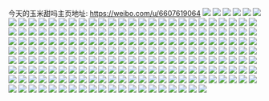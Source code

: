 今天的玉米甜吗主页地址: https://weibo.com/u/6607619064 
![](https://wx4.sinaimg.cn/mw2000/007daTz2ly1h9h7os29dsj324n1q6b29.jpg) 
![](https://wx4.sinaimg.cn/mw2000/007daTz2ly1h9h7oq550oj33402c0hdx.jpg) 
![](https://wx4.sinaimg.cn/mw2000/007daTz2ly1h9eqb64kkxj32a42mrb2a.jpg) 
![](https://wx4.sinaimg.cn/mw2000/007daTz2ly1h9eqb6o2coj30u410awmc.jpg) 
![](https://wx4.sinaimg.cn/mw2000/007daTz2ly1h9866p5l5kj32vc21fhdv.jpg) 
![](https://wx4.sinaimg.cn/mw2000/007daTz2ly1h7mcanaig3j31sc204qv5.jpg) 
![](https://wx4.sinaimg.cn/mw2000/007daTz2ly1h7mcano1j0j30x70qvn6e.jpg) 
![](https://wx4.sinaimg.cn/mw2000/007daTz2ly1h7mcanyoxdj313s14un6h.jpg) 
![](https://wx4.sinaimg.cn/mw2000/007daTz2ly1h7ffwpaapoj32c0340hdv.jpg) 
![](https://wx4.sinaimg.cn/mw2000/007daTz2ly1h7ffwq907cj32b833zaki.jpg) 
![](https://wx4.sinaimg.cn/mw2000/007daTz2ly1h6r4qv8v2zj31o01o0wk2.jpg) 
![](https://wx4.sinaimg.cn/mw2000/007daTz2ly1h6r4qut351j31o01o0acs.jpg) 
![](https://wx4.sinaimg.cn/mw2000/007daTz2ly1h6r4qvrtkaj31o01o0jyj.jpg) 
![](https://wx4.sinaimg.cn/mw2000/007daTz2ly1h6r4qw12uuj30nc0qfafb.jpg) 
![](https://wx4.sinaimg.cn/mw2000/007daTz2ly1h6j2zv3ylkj32c027bu0x.jpg) 
![](https://wx4.sinaimg.cn/mw2000/007daTz2ly1h6j2zw388dj32c02qau0x.jpg) 
![](https://wx4.sinaimg.cn/mw2000/007daTz2ly1h6j2zx2pz8j32c02c0kjl.jpg) 
![](https://wx4.sinaimg.cn/mw2000/007daTz2ly1h6j2ztx47zj32c02c0e81.jpg) 
![](https://wx4.sinaimg.cn/mw2000/007daTz2ly1h60n7h6tz8j32c02c0qv5.jpg) 
![](https://wx4.sinaimg.cn/mw2000/007daTz2ly1h60n7i3mcfj31o01o0e7g.jpg) 
![](https://wx4.sinaimg.cn/mw2000/007daTz2ly1h60n7jrxy1j32c02c0b2a.jpg) 
![](https://wx4.sinaimg.cn/mw2000/007daTz2ly1h60n7l4kjaj32c02c0u0y.jpg) 
![](https://wx4.sinaimg.cn/mw2000/007daTz2ly1h5tr23urs4j31o01o01kx.jpg) 
![](https://wx4.sinaimg.cn/mw2000/007daTz2ly1h5tr24ed1ij31o0190wyg.jpg) 
![](https://wx4.sinaimg.cn/mw2000/007daTz2ly1h5tr23bbsdj31j61ftkio.jpg) 
![](https://wx4.sinaimg.cn/mw2000/007daTz2ly1h5mpe8qq33j31l51s3k7m.jpg) 
![](https://wx4.sinaimg.cn/mw2000/007daTz2ly1h59pbksdamj33402c0e85.jpg) 
![](https://wx4.sinaimg.cn/mw2000/007daTz2ly1h59pblaw9uj31be0zkk64.jpg) 
![](https://wx4.sinaimg.cn/mw2000/007daTz2ly1h52jrxdun5j30yi1pchdt.jpg) 
![](https://wx4.sinaimg.cn/mw2000/007daTz2ly1h3myabsudqj33402c0kjl.jpg) 
![](https://wx4.sinaimg.cn/mw2000/007daTz2ly1h3h977kjyuj33402c0x6r.jpg) 
![](https://wx4.sinaimg.cn/mw2000/007daTz2ly1h3ex2e9id0j32c0340kjm.jpg) 
![](https://wx4.sinaimg.cn/mw2000/007daTz2ly1h3ex2cinf4j32c02c07t2.jpg) 
![](https://wx4.sinaimg.cn/mw2000/007daTz2ly1h398nhpc68j32c0340u0x.jpg) 
![](https://wx4.sinaimg.cn/mw2000/007daTz2ly1h2yubivaygj32c02c0hdu.jpg) 
![](https://wx4.sinaimg.cn/mw2000/007daTz2ly1h2xi8gi7faj32c02c0kjm.jpg) 
![](https://wx4.sinaimg.cn/mw2000/007daTz2ly1h2xi8hpq6bj32c02c0u0x.jpg) 
![](https://wx4.sinaimg.cn/mw2000/007daTz2ly1h2xi8f0eilj32c02c0qv5.jpg) 
![](https://wx4.sinaimg.cn/mw2000/007daTz2ly1h2xi8imlcjj32c02c0e81.jpg) 
![](https://wx4.sinaimg.cn/mw2000/007daTz2ly1h2xi8tsxeqj30zg0zg45u.jpg) 
![](https://wx4.sinaimg.cn/mw2000/007daTz2ly1h1vanrga5ij31o01907wh.jpg) 
![](https://wx4.sinaimg.cn/mw2000/007daTz2ly1h1s2gqr7v1j31o01o04qp.jpg) 
![](https://wx4.sinaimg.cn/mw2000/007daTz2ly1h1s2gq3b5gj31o01o07wh.jpg) 
![](https://wx4.sinaimg.cn/mw2000/007daTz2ly1h1s2gr4a2ej31o0190qub.jpg) 
![](https://wx4.sinaimg.cn/mw2000/007daTz2ly1h1s2grptrpj31o01o01kx.jpg) 
![](https://wx4.sinaimg.cn/mw2000/007daTz2ly1h1ir7lw8muj31o01o0qre.jpg) 
![](https://wx4.sinaimg.cn/mw2000/007daTz2ly1h1ir7lggf4j31o01o0kie.jpg) 
![](https://wx4.sinaimg.cn/mw2000/007daTz2ly1h1e48nw77vj314q13yk4a.jpg) 
![](https://wx4.sinaimg.cn/mw2000/007daTz2ly1h1e48nge0qj31o01o0nmo.jpg) 
![](https://wx4.sinaimg.cn/mw2000/007daTz2ly1h1aj5ash3zj31o01o04ky.jpg) 
![](https://wx4.sinaimg.cn/mw2000/007daTz2ly1h1aj5b7zxrj31o01o0nl2.jpg) 
![](https://wx4.sinaimg.cn/mw2000/007daTz2ly1h1aj5csfzij31o01o0qop.jpg) 
![](https://wx4.sinaimg.cn/mw2000/007daTz2ly1h1aj5a7acfj32c02c0hdt.jpg) 
![](https://wx4.sinaimg.cn/mw2000/007daTz2ly1h18ck27h1uj30yi1pcb29.jpg) 
![](https://wx4.sinaimg.cn/mw2000/007daTz2ly1h18ck4cre6j30yi1pchdt.jpg) 
![](https://wx4.sinaimg.cn/mw2000/007daTz2ly1h16udljpzyj32c02c0x6p.jpg) 
![](https://wx4.sinaimg.cn/mw2000/007daTz2ly1h16udke686j32c02c0hdt.jpg) 
![](https://wx4.sinaimg.cn/mw2000/007daTz2ly1h13l42yfzaj32c02c0kjl.jpg) 
![](https://wx4.sinaimg.cn/mw2000/007daTz2ly1h13l42ccuuj31o01o07rj.jpg) 
![](https://wx4.sinaimg.cn/mw2000/007daTz2ly1h0wq79zvbgj32c02c0hdt.jpg) 
![](https://wx4.sinaimg.cn/mw2000/007daTz2ly1h08k8bf9bnj32c02c0qv5.jpg) 
![](https://wx4.sinaimg.cn/mw2000/007daTz2ly1h08k8d31iej32c02c0e81.jpg) 
![](https://wx4.sinaimg.cn/mw2000/007daTz2ly1gz2yry2rsuj32c02c0x6p.jpg) 
![](https://wx4.sinaimg.cn/mw2000/007daTz2ly1gz2yrzvknvj32c02c0hdu.jpg) 
![](https://wx4.sinaimg.cn/mw2000/007daTz2ly1gz2ys1aqw9j32c02c0e82.jpg) 
![](https://wx4.sinaimg.cn/mw2000/007daTz2ly1gz2ys2f9w1j32c02c0x6p.jpg) 
![](https://wx4.sinaimg.cn/mw2000/007daTz2ly1gylotm94nrj32c02c0kjl.jpg) 
![](https://wx4.sinaimg.cn/mw2000/007daTz2ly1gy8xxptcv6j32731y57wh.jpg) 
![](https://wx4.sinaimg.cn/mw2000/007daTz2ly1gxj80jb3lkj32c02c0kjl.jpg) 
![](https://wx4.sinaimg.cn/mw2000/007daTz2ly1gxaojuadwrj32c02c0qv5.jpg) 
![](https://wx4.sinaimg.cn/mw2000/007daTz2ly1gxaojt1qdjj32c02c0e81.jpg) 
![](https://wx4.sinaimg.cn/mw2000/007daTz2ly1gxaojvhyowj32c02c0npd.jpg) 
![](https://wx4.sinaimg.cn/mw2000/007daTz2ly1gxaojwgf02j322q22qx6p.jpg) 
![](https://wx4.sinaimg.cn/mw2000/007daTz2ly1gxaok1fj60j33402c0e82.jpg) 
![](https://wx4.sinaimg.cn/mw2000/007daTz2ly1gxaok2rt0gj32c02c0npd.jpg) 
![](https://wx4.sinaimg.cn/mw2000/007daTz2ly1gxaok3y7toj32c02c0u0x.jpg) 
![](https://wx4.sinaimg.cn/mw2000/007daTz2ly1gxaok8xdjsj33402c0b2a.jpg) 
![](https://wx4.sinaimg.cn/mw2000/007daTz2ly1gxaok0gf51j30yi164qat.jpg) 
![](https://wx4.sinaimg.cn/mw2000/007daTz2ly1gxaokawwnbj32c02c07wi.jpg) 
![](https://wx4.sinaimg.cn/mw2000/007daTz2ly1gxaokbqercj30lx0lxgqg.jpg) 
![](https://wx4.sinaimg.cn/mw2000/007daTz2ly1gxaojxvkajj33402c04qq.jpg) 
![](https://wx4.sinaimg.cn/mw2000/007daTz2ly1gxaojzvmzpj30yi1pcqv5.jpg) 
![](https://wx4.sinaimg.cn/mw2000/007daTz2ly1gxaokclz0bj32c02c0x6p.jpg) 
![](https://wx4.sinaimg.cn/mw2000/007daTz2ly1gxaokdwa86j32801h3kjl.jpg) 
![](https://wx4.sinaimg.cn/mw2000/007daTz2ly1gxaokfe04yj30yi1pchdt.jpg) 
![](https://wx4.sinaimg.cn/mw2000/007daTz2ly1gxaokglh9aj32c02c0u0x.jpg) 
![](https://wx4.sinaimg.cn/mw2000/007daTz2ly1gxaoqnwgwzj31xl218npd.jpg) 
![](https://wx4.sinaimg.cn/mw2000/007daTz2ly1gx6reyzl0mj32c02c0x6p.jpg) 
![](https://wx4.sinaimg.cn/mw2000/007daTz2ly1gx6rf0727vj30dz0d60vg.jpg) 
![](https://wx4.sinaimg.cn/mw2000/007daTz2ly1gwuwhtatggj32c02c0kjl.jpg) 
![](https://wx4.sinaimg.cn/mw2000/007daTz2ly1gwuwhukemhj32c02c0hdt.jpg) 
![](https://wx4.sinaimg.cn/mw2000/007daTz2ly1gwuwhru5prj32c02c0b29.jpg) 
![](https://wx4.sinaimg.cn/mw2000/007daTz2ly1gwo7oyhxvcj31hc0u04dc.jpg) 
![](https://wx4.sinaimg.cn/mw2000/007daTz2ly1gwo7ozaa7qj32c02c0kjl.jpg) 
![](https://wx4.sinaimg.cn/mw2000/007daTz2ly1gvxj2hbel1j31hm1hm1iw.jpg) 
![](https://wx4.sinaimg.cn/mw2000/007daTz2ly1gvpgdzbjv4j60u0140wk902.jpg) 
![](https://wx4.sinaimg.cn/mw2000/007daTz2ly1gvpgdyo96sj60u014012d02.jpg) 
![](https://wx4.sinaimg.cn/mw2000/007daTz2ly1gvpge2bz6fj62c02c0hdt02.jpg) 
![](https://wx4.sinaimg.cn/mw2000/007daTz2ly1gvjce83v2hj61bm1gv4gs02.jpg) 
![](https://wx4.sinaimg.cn/mw2000/007daTz2ly1gvjce8uhw7j60rc0tnk1702.jpg) 
![](https://wx4.sinaimg.cn/mw2000/007daTz2ly1gum8vrtz2cj32c02c0hdt.jpg) 
![](https://wx4.sinaimg.cn/mw2000/007daTz2ly1gum8vswxuvj620i2deb2902.jpg) 
![](https://wx4.sinaimg.cn/mw2000/007daTz2ly1gum8vqu186j60yi0yi12n02.jpg) 
![](https://wx4.sinaimg.cn/mw2000/007daTz2ly1gtwrhh7n14j30i50hz0u3.jpg) 
![](https://wx4.sinaimg.cn/mw2000/007daTz2ly1gtwrhig7rzj32c02c01kx.jpg) 
![](https://wx4.sinaimg.cn/mw2000/007daTz2ly1gtg7c81z6zj31sg1qvu0x.jpg) 
![](https://wx4.sinaimg.cn/mw2000/007daTz2ly1gt70cl1unjj323020ee81.jpg) 
![](https://wx4.sinaimg.cn/mw2000/007daTz2ly1gt55pnsidbj32c02c0kjl.jpg) 
![](https://wx4.sinaimg.cn/mw2000/007daTz2ly1gt55pmy13uj317s0onn3z.jpg) 
![](https://wx4.sinaimg.cn/mw2000/007daTz2ly1gt2cw6lattj33402c0npe.jpg) 
![](https://wx4.sinaimg.cn/mw2000/007daTz2ly1gt2cw8ijzuj33402c0kjm.jpg) 
![](https://wx4.sinaimg.cn/mw2000/007daTz2ly1gt2cwaig7pj33402c0u0y.jpg) 
![](https://wx4.sinaimg.cn/mw2000/007daTz2ly1gt2cwcccbwj32c02c0u0x.jpg) 
![](https://wx4.sinaimg.cn/mw2000/007daTz2ly1gt2cwdu5a3j32c02c0e81.jpg) 
![](https://wx4.sinaimg.cn/mw2000/007daTz2ly1gt2cweknkoj30u01hcqeh.jpg) 
![](https://wx4.sinaimg.cn/mw2000/007daTz2ly1gskhk1zy8tj31by0qywoa.jpg) 
![](https://wx4.sinaimg.cn/mw2000/007daTz2ly1gskhk74y6zj31hc0u0k5t.jpg) 
![](https://wx4.sinaimg.cn/mw2000/007daTz2ly1gskhk2cw8dj31bn0qt7cl.jpg) 
![](https://wx4.sinaimg.cn/mw2000/007daTz2ly1gskhk3dv5lj32c02c0npd.jpg) 
![](https://wx4.sinaimg.cn/mw2000/007daTz2ly1gskhjzyazej30yi0w4gsp.jpg) 
![](https://wx4.sinaimg.cn/mw2000/007daTz2ly1gskhk5hdoyj32c02c0u0x.jpg) 
![](https://wx4.sinaimg.cn/mw2000/007daTz2ly1gskhk6e0opj32c02c0b29.jpg) 
![](https://wx4.sinaimg.cn/mw2000/007daTz2ly1gskhk12ukmj32c02c0x6p.jpg) 
![](https://wx4.sinaimg.cn/mw2000/007daTz2ly1gskhjzii4dj30vg15yn1t.jpg) 
![](https://wx4.sinaimg.cn/mw2000/007daTz2ly1gs8nj890fej30od0tjgwf.jpg) 
![](https://wx4.sinaimg.cn/mw2000/007daTz2ly1gs8nj8p74ej31ro1rj4az.jpg) 
![](https://wx4.sinaimg.cn/mw2000/007daTz2ly1gs8nj964kbj30qw0nrgtx.jpg) 
![](https://wx4.sinaimg.cn/mw2000/007daTz2ly1gs51xtapqqj30um0ty1kx.jpg) 
![](https://wx4.sinaimg.cn/mw2000/007daTz2ly1grq2fnfhgxj32c02c0kj7.jpg) 
![](https://wx4.sinaimg.cn/mw2000/007daTz2ly1grq2g3bmi7j32c02c0u0b.jpg) 
![](https://wx4.sinaimg.cn/mw2000/007daTz2ly1grmpyhohcfj30u01hcamb.jpg) 
![](https://wx4.sinaimg.cn/mw2000/007daTz2ly1grmpyi0n29j30u01hcnai.jpg) 
![](https://wx4.sinaimg.cn/mw2000/007daTz2ly1grmpyiz4oxj32c02c01kx.jpg) 
![](https://wx4.sinaimg.cn/mw2000/007daTz2ly1grmpylpu1sj33402c04qp.jpg) 
![](https://wx4.sinaimg.cn/mw2000/007daTz2ly1grmpykcvlzj32c02c0x3o.jpg) 
![](https://wx4.sinaimg.cn/mw2000/007daTz2ly1grmpyg8ewrj33402c07wh.jpg) 
![](https://wx4.sinaimg.cn/mw2000/007daTz2ly1grmpynv782j32c02c04qp.jpg) 
![](https://wx4.sinaimg.cn/mw2000/007daTz2ly1grmpyph95lj32c02c0e81.jpg) 
![](https://wx4.sinaimg.cn/mw2000/007daTz2ly1grmpyqlbs1j32c02c04qp.jpg) 
![](https://wx4.sinaimg.cn/mw2000/007daTz2ly1gr4z4ruszrj32c02c0nk9.jpg) 
![](https://wx4.sinaimg.cn/mw2000/007daTz2ly1gr4z4qt8q0j307r085q3j.jpg) 
![](https://wx4.sinaimg.cn/mw2000/007daTz2ly1gr0jamp353j32c02c07sa.jpg) 
![](https://wx4.sinaimg.cn/mw2000/007daTz2ly1gr0jal6ixmj31kq16k4qp.jpg) 
![](https://wx4.sinaimg.cn/mw2000/007daTz2ly1gr0jap3iq7j32c02c01kx.jpg) 
![](https://wx4.sinaimg.cn/mw2000/007daTz2ly1gqkc00600uj32c02c0tok.jpg) 
![](https://wx4.sinaimg.cn/mw2000/007daTz2ly1gqkbzy7z5jj32c02c0e08.jpg) 
![](https://wx4.sinaimg.cn/mw2000/007daTz2ly1gq46zx31hkj32c02c0auj.jpg) 
![](https://wx4.sinaimg.cn/mw2000/007daTz2ly1gq46zvmci2j32c02c0x3q.jpg) 
![](https://wx4.sinaimg.cn/mw2000/007daTz2ly1gq4705e6b0j32c02c01e9.jpg) 
![](https://wx4.sinaimg.cn/mw2000/007daTz2ly1gq4707dt4aj32c02c04ha.jpg) 
![](https://wx4.sinaimg.cn/mw2000/007daTz2ly1gq46w7rw1kj32c02c0e81.jpg) 
![](https://wx4.sinaimg.cn/mw2000/007daTz2ly1gq46w9ak2nj32711yq1kx.jpg) 
![](https://wx4.sinaimg.cn/mw2000/007daTz2ly1gpo28aq5lwj33402c04qp.jpg) 
![](https://wx4.sinaimg.cn/mw2000/007daTz2ly1gpo28dtz6oj32c02c07u5.jpg) 
![](https://wx4.sinaimg.cn/mw2000/007daTz2ly1gpllm6uee7j32su23m1ky.jpg) 
![](https://wx4.sinaimg.cn/mw2000/007daTz2ly1gpi3hzpd4aj30t61fvk2k.jpg) 
![](https://wx4.sinaimg.cn/mw2000/007daTz2ly1gp2pnm19pwj30tu0tuqnh.jpg) 
![](https://wx4.sinaimg.cn/mw2000/007daTz2ly1gowasoak99j31zp1y17u7.jpg) 
![](https://wx4.sinaimg.cn/mw2000/007daTz2ly1gowaspzp3hj32c02c0tya.jpg) 
![](https://wx4.sinaimg.cn/mw2000/007daTz2ly1gosq92yty9j32c021u7wi.jpg) 
![](https://wx4.sinaimg.cn/mw2000/007daTz2ly1gorqil0y2dj325q25qe81.jpg) 
![](https://wx4.sinaimg.cn/mw2000/007daTz2ly1gorqilzuwtj32c02c0x6p.jpg) 
![](https://wx4.sinaimg.cn/mw2000/007daTz2ly1gn4s16wc4bj315415448u.jpg) 
![](https://wx4.sinaimg.cn/mw2000/007daTz2ly1gmy6k6fw3zj32c02c0hdu.jpg) 
![](https://wx4.sinaimg.cn/mw2000/007daTz2ly1gmy6k6wztqj30yi0n0jx7.jpg) 
![](https://wx4.sinaimg.cn/mw2000/007daTz2ly1gmy6npg2lpj30yi1pctnx.jpg) 
![](https://wx4.sinaimg.cn/mw2000/007daTz2ly1gms8pkcl8rj32c02c0b29.jpg) 
![](https://wx4.sinaimg.cn/mw2000/007daTz2ly1gms8pjp7baj32c02c0e81.jpg) 
![](https://wx4.sinaimg.cn/mw2000/007daTz2ly1gml5xkn1v6j32c02nre81.jpg) 
![](https://wx4.sinaimg.cn/mw2000/007daTz2ly1gme5x5g9syj30yi1pchdy.jpg) 
![](https://wx4.sinaimg.cn/mw2000/007daTz2ly1gme4a18v7qj30u01hctio.jpg) 
![](https://wx4.sinaimg.cn/mw2000/007daTz2ly1gmcp2uqlunj30yh11wwkc.jpg) 
![](https://wx4.sinaimg.cn/mw2000/007daTz2ly1gmcp2vecgtj32c02c0ncp.jpg) 
![](https://wx4.sinaimg.cn/mw2000/007daTz2ly1gmbu9yydblj33400i7q9k.jpg) 
![](https://wx4.sinaimg.cn/mw2000/007daTz2ly1gmapdsvm0vj31xg1trx6q.jpg) 
![](https://wx4.sinaimg.cn/mw2000/007daTz2ly1gmabz7qr6ej32hc1szq9q.jpg) 
![](https://wx4.sinaimg.cn/mw2000/007daTz2ly1gm9e6c32q7j32c02c0h6d.jpg) 
![](https://wx4.sinaimg.cn/mw2000/007daTz2ly1gm9e6da333j32c02c0dxw.jpg) 
![](https://wx4.sinaimg.cn/mw2000/007daTz2ly1gm9e6eol9rj32c02c01i1.jpg) 
![](https://wx4.sinaimg.cn/mw2000/007daTz2ly1gm8bbjzowcj32jx1u746t.jpg) 
![](https://wx4.sinaimg.cn/mw2000/007daTz2ly1gm5yayiw9yj32c02c01kx.jpg) 
![](https://wx4.sinaimg.cn/mw2000/007daTz2ly1gm5yax77fgj32c02c01ay.jpg) 
![](https://wx4.sinaimg.cn/mw2000/007daTz2ly1gm3yraofrzj32c02c0tq7.jpg) 
![](https://wx4.sinaimg.cn/mw2000/007daTz2ly1gm3f984xgjj32c02c0x30.jpg) 
![](https://wx4.sinaimg.cn/mw2000/007daTz2ly1gm3f99gk2pj32c02c0tvx.jpg) 
![](https://wx4.sinaimg.cn/mw2000/007daTz2ly1gm07jx1e1xj32961xnqv5.jpg) 
![](https://wx4.sinaimg.cn/mw2000/007daTz2ly1gm07jy86dxj31tj1qp7wh.jpg) 
![](https://wx4.sinaimg.cn/mw2000/007daTz2ly1glzdtbps24j32c02c0ql7.jpg) 
![](https://wx4.sinaimg.cn/mw2000/007daTz2ly1glz25zbv3vj32c02c01kx.jpg) 
![](https://wx4.sinaimg.cn/mw2000/007daTz2ly1glyzrytp39j32c02c0e42.jpg) 
![](https://wx4.sinaimg.cn/mw2000/007daTz2ly1glyzs07b70j32c02c01kx.jpg) 
![](https://wx4.sinaimg.cn/mw2000/007daTz2ly1glyzs1h206j32c02c0avv.jpg) 
![](https://wx4.sinaimg.cn/mw2000/007daTz2ly1glyzs2prupj32c02c0amb.jpg) 
![](https://wx4.sinaimg.cn/mw2000/007daTz2ly1glyzs3vuggj32c02c0qi5.jpg) 
![](https://wx4.sinaimg.cn/mw2000/007daTz2ly1glyzs4wi5hj30yi1pcazt.jpg) 
![](https://wx4.sinaimg.cn/mw2000/007daTz2ly1glya8lh6lqj30tu0tuqk2.jpg) 
![](https://wx4.sinaimg.cn/mw2000/007daTz2ly1glx0ay4krvj32c0340qv5.jpg) 
![](https://wx4.sinaimg.cn/mw2000/007daTz2ly1glvw0d48fmj30qn1bee2u.jpg) 
![](https://wx4.sinaimg.cn/mw2000/007daTz2ly1glvw0pptf0j30tu0tuqk0.jpg) 
![](https://wx4.sinaimg.cn/mw2000/007daTz2ly1gls9fenvk8j32c02c0qul.jpg) 
![](https://wx4.sinaimg.cn/mw2000/007daTz2ly1gls9fbtltbj32c02c04qp.jpg) 
